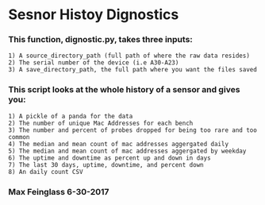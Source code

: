 # Sesnor Histoy Dignostics

### This function, dignostic.py, takes three inputs:
    1) A source_directory_path (full path of where the raw data resides)
    2) The serial number of the device (i.e A30-A23)
    3) A save_directory_path, the full path where you want the files saved

### This script looks at the whole history of a sensor and gives you:
    1) A pickle of a panda for the data
    2) The number of unique Mac Addresses for each bench
    3) The number and percent of probes dropped for being too rare and too common
    4) The median and mean count of mac addresses aggergated daily
    5) The median and mean count of mac addresses aggergated by weekday
    6) The uptime and downtime as percent up and down in days
    7) The last 30 days, uptime, downtime, and percent down
    8) An daily count CSV
    
### Max Feinglass 6-30-2017


 

